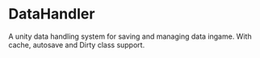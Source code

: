 # DataHandler
 A unity data handling system for saving and managing data ingame. With cache, autosave and Dirty class support.
